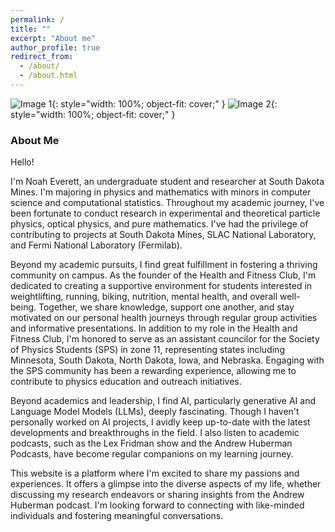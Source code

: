```yaml
---
permalink: /
title: ""
excerpt: "About me"
author_profile: true
redirect_from: 
  - /about/
  - /about.html
---
```


<!-- ![image-left](/images/IMG_4990.png){: width="280" } ![image-left](/images/IMG_3949.png){: width="160" } ![image-left](/images/IMG_2788.png){: width="320" } -->
![Image 1](/images/IMG_3566.png){: style="width: 100%; object-fit: cover;" }
![Image 2](/images/IMG_4765.png){: style="width: 100%; object-fit: cover;" }

### About Me

Hello!

I'm Noah Everett, an undergraduate student and researcher at South Dakota Mines.
I'm majoring in physics and mathematics with minors in computer science and computational statistics.
Throughout my academic journey, I've been fortunate to conduct research in experimental and theoretical particle physics, optical physics, and pure mathematics. 
I've had the privilege of contributing to projects at South Dakota Mines, SLAC National Laboratory, and Fermi National Laboratory (Fermilab).

Beyond my academic pursuits, I find great fulfillment in fostering a thriving community on campus. 
As the founder of the Health and Fitness Club, I'm dedicated to creating a supportive environment for students interested in weightlifting, running, biking, nutrition, mental health, and overall well-being. 
Together, we share knowledge, support one another, and stay motivated on our personal health journeys through regular group activities and informative presentations.
In addition to my role in the Health and Fitness Club, I'm honored to serve as an assistant councilor for the Society of Physics Students (SPS) in zone 11, representing states including Minnesota, South Dakota, North Dakota, Iowa, and Nebraska. 
Engaging with the SPS community has been a rewarding experience, allowing me to contribute to physics education and outreach initiatives.

Beyond academics and leadership, I find AI, particularly generative AI and Language Model Models (LLMs), deeply fascinating. 
Though I haven't personally worked on AI projects, I avidly keep up-to-date with the latest developments and breakthroughs in the field.
I also listen to academic podcasts, such as the Lex Fridman show and the Andrew Huberman Podcasts, have become regular companions on my learning journey.

This website is a platform where I'm excited to share my passions and experiences. 
It offers a glimpse into the diverse aspects of my life, whether discussing my research endeavors or sharing insights from the Andrew Huberman podcast. 
I'm looking forward to connecting with like-minded individuals and fostering meaningful conversations.

<!-- <details markdown="1"><summary><b>More about me</b></summary>
</details> -->
